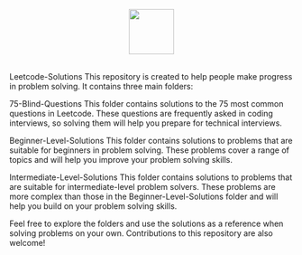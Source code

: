
<p align="center">
  <a  href="https://leetcode.com">
    <img height=80 src="https://assets.leetcode.com/static_assets/public/webpack_bundles/images/logo-dark.e99485d9b.svg">
  </a>
  <br>
  <br>
</p>


Leetcode-Solutions
This repository is created to help people make progress in problem solving. It contains three main folders:

75-Blind-Questions
This folder contains solutions to the 75 most common questions in Leetcode. These questions are frequently asked in coding interviews, so solving them will help you prepare for technical interviews.

Beginner-Level-Solutions
This folder contains solutions to problems that are suitable for beginners in problem solving. These problems cover a range of topics and will help you improve your problem solving skills.

Intermediate-Level-Solutions
This folder contains solutions to problems that are suitable for intermediate-level problem solvers. These problems are more complex than those in the Beginner-Level-Solutions folder and will help you build on your problem solving skills.

Feel free to explore the folders and use the solutions as a reference when solving problems on your own. Contributions to this repository are also welcome!

